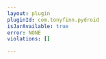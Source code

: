 ```yaml
---
layout: plugin
pluginId: com.tonyfinn.pydroid
isJarAvailable: true
error: NONE
violations: []

---
```

